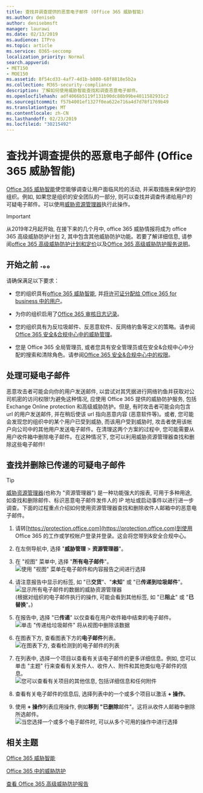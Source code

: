 ```yaml
---
title: 查找并调查提供的恶意电子邮件 (Office 365 威胁智能)
ms.author: deniseb
author: denisebmsft
manager: laurawi
ms.date: 02/13/2019
ms.audience: ITPro
ms.topic: article
ms.service: O365-seccomp
localization_priority: Normal
search.appverid:
- MET150
- MOE150
ms.assetid: 8f54cd33-4af7-4d1b-b800-68f8818e5b2a
ms.collection: M365-security-compliance
description: 了解如何使用威胁智能查找和调查恶意电子邮件。
ms.openlocfilehash: adf4066b5119f131b90dc88b99be4011582931c2
ms.sourcegitcommit: f57b4001ef1327f0ea622e716a4d7d78f1769b49
ms.translationtype: MT
ms.contentlocale: zh-CN
ms.lasthandoff: 02/23/2019
ms.locfileid: "30215492"
---
```

# <a name="find-and-investigate-malicious-email-that-was-delivered-office-365-threat-intelligence"></a>查找并调查提供的恶意电子邮件 (Office 365 威胁智能)

[Office 365 威胁智能](office-365-ti.md)使您能够调查让用户面临风险的活动, 并采取措施来保护您的组织。例如, 如果您是组织的安全团队的一部分, 则可以查找并调查传递给用户的可疑电子邮件。可以使用[威胁资源管理器](get-started-with-ti.md#threat-explorer)执行此操作。
  
> [!IMPORTANT]
> 从2019年2月起开始, 在接下来的几个月中, office 365 威胁情报将成为 office 365 高级威胁防护计划 2, 其中包含其他威胁防护功能。若要了解详细信息, 请参阅[office 365 高级威胁防护计划和定价](https://products.office.com/exchange/advance-threat-protection)以及[Office 365 高级威胁防护服务说明](https://docs.microsoft.com/office365/servicedescriptions/office-365-advanced-threat-protection-service-description)。
  
## <a name="before-you-begin"></a>开始之前 .。。

请确保满足以下要求：
  
- 您的组织具有[office 365 威胁智能](office-365-ti.md), 并[将许可证分配给 Office 365 for business 中的用户](https://support.office.com/article/997596b5-4173-4627-b915-36abac6786dc)。
    
- 为你的组织启用了[Office 365 审核日志记录](turn-audit-log-search-on-or-off.md)。 
    
- 您的组织具有为反垃圾邮件、反恶意软件、反网络钓鱼等定义的策略。请参阅[Office 365 安全&amp;合规中心中的威胁管理](threat-management.md)。
    
- 您是 Office 365 全局管理员, 或者您具有安全管理员或在安全&amp;合规中心中分配的搜索和清除角色。请参阅[Office 365 安全&amp;合规中心中的权限](permissions-in-the-security-and-compliance-center.md)。
    
## <a name="dealing-with-suspicious-emails"></a>处理可疑电子邮件

恶意攻击者可能会向你的用户发送邮件, 以尝试对其凭据进行网络钓鱼并获取对公司机密的访问权限!为避免这种情况, 应使用 Office 365 提供的威胁防护服务, 包括 Exchange Online protection 和高级威胁防护。但是, 有时攻击者可能会向包含 url 的用户发送邮件, 并在稍后使该 url 指向恶意内容 (恶意软件等)。或者, 您可能会发现您的组织中的某个用户已受到威胁, 而该用户受到威胁时, 攻击者使用该帐户向公司中的其他用户发送电子邮件。在清理这两个方案的过程中, 您可能需要从用户收件箱中删除电子邮件。在这种情况下, 您可以利用威胁资源管理器查找和删除这些电子邮件!
  
## <a name="find-and-delete-suspicious-email-that-was-delivered"></a>查找并删除已传递的可疑电子邮件

> [!TIP]
> [威胁资源管理器](get-started-with-ti.md#threat-explorer)(也称为 "资源管理器") 是一种功能强大的报表, 可用于多种用途, 如查找和删除邮件、标识恶意电子邮件发件人的 IP 地址或启动事件以进行进一步调查。下面的过程重点介绍如何使用资源管理器查找和删除收件人邮箱中的恶意电子邮件。 
  
1. 请转[https://protection.office.com](https://protection.office.com)到使用 Office 365 的工作或学校帐户登录并登录。这会将您带到&amp;安全合规中心。 
    
2. 在左侧导航中, 选择 "**威胁管理** \> **资源管理器**"。
    
3. 在 "视图" 菜单中, 选择 "**所有电子邮件**"。<br/>![使用 "视图" 菜单在电子邮件和内容报告之间进行选择](media/d39013ff-93b6-42f6-bee5-628895c251c2.png)
  
4. 请注意报告中显示的标签, 如 "已**交货**"、"**未知**" 或 "已**传递到垃圾邮件**"。<br/>![显示所有电子邮件的数据的威胁资源管理器](media/208826ed-a85e-446f-b276-b5fdc312fbcb.png)<br/>(根据对组织的电子邮件执行的操作, 可能会看到其他标签, 如 "已**阻止**" 或 "**已替换**"。)
    
5. 在报告中, 选择 "已**传递**" 以仅查看在用户收件箱中结束的电子邮件。<br/>![单击 "传递给垃圾邮件" 将从视图中删除该数据](media/e6fb2e47-461e-4f6f-8c65-c331bd858758.png)
  
6. 在图表下方, 查看图表下方的**电子邮件**列表。<br/>![在图表下方, 查看检测到的电子邮件的列表](media/dfb60590-1236-499d-97da-86c68621e2bc.png)
  
7. 在列表中, 选择一个项目以查看有关该电子邮件的更多详细信息。例如, 您可以单击 "主题" 行来查看有关发件人、收件人、附件和其他类似电子邮件的信息。<br/>![您可以查看有关项目的其他信息, 包括详细信息和任何附件](media/5a5707c3-d62a-4610-ae7b-900fff8708b2.png)
  
8. 查看有关电子邮件的信息后, 选择列表中的一个或多个项目以激活 **+ 操作**。
    
9. 使用 **+ 操作**列表应用操作, 例如**移到 "已删除**邮件"。这将从收件人邮箱中删除所选邮件。<br/>![当您选择一个或多个电子邮件时, 可以从多个可用的操作中进行选择](media/ef12e10c-60a7-4f66-8f76-68d77ae26de1.png)
  
## <a name="related-topics"></a>相关主题

[Office 365 威胁智能](office-365-ti.md)
  
[Office 365 中的威胁防护](protect-against-threats.md)
  
[查看 Office 365 高级威胁防护报告](view-reports-for-atp.md)
  

